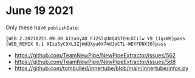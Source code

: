 # June 19 2021

Only these have `publishDate`:

~~~
{WEB 2.20210223.09.00 AIzaSyAO_FJ2SlqU8Q4STEHLGCilw_Y9_11qcW8}pass
{WEB_REMIX 0.1 AIzaSyC9XL3ZjWddXya6X74dJoCTL-WEYFDNX30}pass
~~~

- https://github.com/TeamNewPipe/NewPipeExtractor/issues/562
- https://github.com/TeamNewPipe/NewPipeExtractor/issues/568
- https://github.com/tombulled/innertube/blob/main/innertube/infos.py
